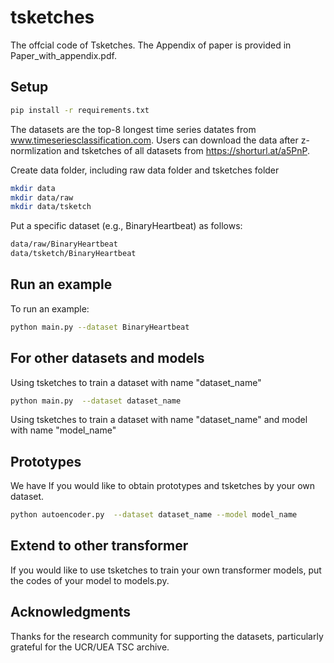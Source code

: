 # tsketches
The offcial code of Tsketches. The Appendix of paper is provided in Paper_with_appendix.pdf.

## Setup
```bash
pip install -r requirements.txt
```
The datasets are the top-8 longest time series datates from www.timeseriesclassification.com.
Users can download the data after z-normlization and tsketches of all datasets from https://shorturl.at/a5PnP.

Create data folder, including raw data folder and tsketches folder
```bash
mkdir data
mkdir data/raw
mkdir data/tsketch
```
Put a specific dataset (e.g., BinaryHeartbeat) as follows:

```bash
data/raw/BinaryHeartbeat
data/tsketch/BinaryHeartbeat
```

## Run an example
To run an example:
```bash
python main.py --dataset BinaryHeartbeat
```

## For other datasets and models

Using tsketches to train a dataset with name "dataset_name"
```bash
python main.py  --dataset dataset_name
```
Using tsketches to train a dataset with name "dataset_name" and model with name "model_name"

## Prototypes
We have If you would like to obtain prototypes and tsketches by your own dataset.
```bash
python autoencoder.py  --dataset dataset_name --model model_name
```

## Extend to other transformer

If you would like to use tsketches to train your own transformer models, put the codes of your model to models.py.

## Acknowledgments
Thanks for the research community for supporting the datasets, particularly grateful for the UCR/UEA TSC archive.

